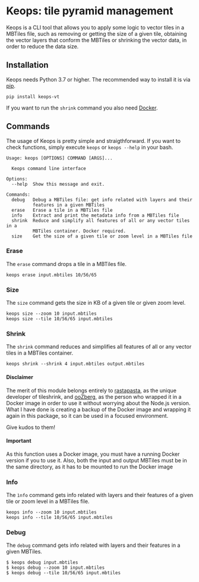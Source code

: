 # Keops: tile pyramid management

Keops is a CLI tool that allows you to apply some logic to vector tiles in a MBTiles file, such as removing or getting the size of a given tile, obtaining the vector layers that conform the MBTiles or shrinking the vector data, in order to reduce the data size.

## Installation

Keops needs Python 3.7 or higher. The recommended way to install it is via [pip](https://pypi.org/project/keops-tiles/).

``` 
pip install keops-vt
```

If you want to run the ```shrink``` command you also need [Docker](https://www.docker.com/).

## Commands

The usage of Keops is pretty simple and straigthforward. If you want to check functions, simply execute ```keops``` or ```keops --help``` in your bash.

````
Usage: keops [OPTIONS] COMMAND [ARGS]...

  Keops command line interface

Options:
  --help  Show this message and exit.

Commands:
  debug   Debug a MBTiles file: get info related with layers and their
          features in a given MBTiles
  erase   Erase a tile in a MBTiles file
  info    Extract and print the metadata info from a MBTiles file
  shrink  Reduce and simplify all features of all or any vector tiles in a
          MBTiles container. Docker required.
  size    Get the size of a given tile or zoom level in a MBTiles file
````

### Erase

The ``erase`` command drops a tile in a MBTiles file.

```
keops erase input.mbtiles 10/56/65
```

### Size

The ```size``` command gets the size in KB of a given tile or given zoom level.

```
keops size --zoom 10 input.mbtiles
keops size --tile 10/56/65 input.mbtiles
```

### Shrink

The ```shrink``` command reduces and simplifies all features of all or any vector tiles in a MBTiles container.

```
keops shrink --shrink 4 input.mbtiles output.mbtiles
```

#### Disclaimer

The merit of this module belongs entirely to [rastapasta](https://github.com/rastapasta), as the unique developer of tileshrink,
and [ooZberg](https://github.com/ooZberg), as the person who wrapped it in a Docker image in order to use it without worrying
about the Node.js version. What I have done is creating a backup of the Docker image and 
wrapping it again in this package, so it can be used in a focused environment.

Give kudos to them!

#### Important

As this function uses a Docker image, you must have a running Docker version if you to use it. Also,
both the input and output MBTiles must be in the same directory, as it has to be mounted to
run the Docker image

### Info

The ```ìnfo``` command gets info related with layers and their features of a given tile or zoom level in a MBTiles file.

```
keops info --zoom 10 input.mbtiles
keops info --tile 10/56/65 input.mbtiles
```

### Debug

The ```debug``` command gets info related with layers and their features in a given MBTiles.

```
$ keops debug input.mbtiles
$ keops debug --zoom 10 input.mbtiles
$ keops debug --tile 10/56/65 input.mbtiles
```